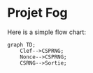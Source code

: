 # Projet Fog

Here is a simple flow chart:

```mermaid
graph TD;
    Clef-->CSPRNG;
    Nonce-->CSPRNG;
    CSRNG-->Sortie;
```